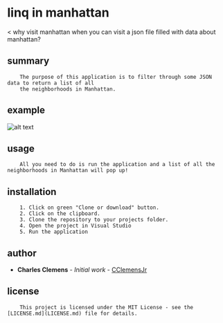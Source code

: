 # linq in manhattan
< why visit manhattan when you can visit a json file filled with data about manhattan?

## summary
```
	The purpose of this application is to filter through some JSON data to return a list of all
	the neighborhoods in Manhattan.
```

## example
![alt text](https://github.com/CClemensJr/LINQInManhattan/blob/master/Assets/manhattan.PNG)

## usage
```
	All you need to do is run the application and a list of all the neighborhoods in Manhattan will pop up!
```


## installation
```
	1. Click on green "Clone or download" button.
	2. Click on the clipboard.
	3. Clone the repository to your projects folder.
	4. Open the project in Visual Studio
	5. Run the application
```

## author

* **Charles Clemens** - *Initial work* - [CClemensJr](https://github.com/CClemensJr)


## license
```
	This project is licensed under the MIT License - see the [LICENSE.md](LICENSE.md) file for details.
```
